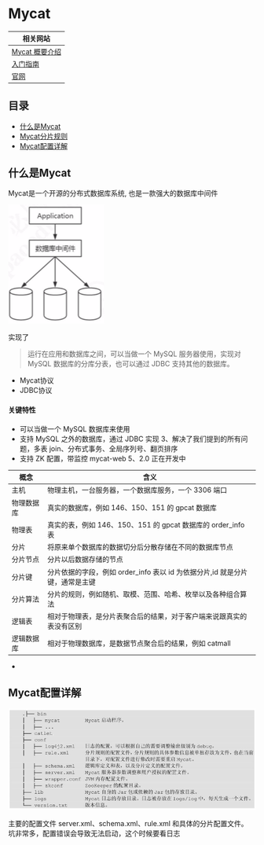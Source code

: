 # Mycat

| 相关网站                                                     |
| ------------------------------------------------------------ |
| [Mycat 概要介绍](https://github.com/MyCATApache/Mycat-Server) |
| [入门指南](https://github.com/MyCATApache/Mycat-doc/tree/master/%E5%85%A5%E9%97%A8%E6%8C%87%E5%8D%97) |
| [官网](http://www.mycat.io)                                  |

## 目录

- [什么是Mycat](#什么是Mycat)
- [Mycat分片规则](#Mycat分片规则)
- [Mycat配置详解](#Mycat配置详解)

## 什么是Mycat

Mycat是一个开源的分布式数据库系统, 也是一款强大的数据库中间件

![image-20200906171553632](../../../assets/image-20200906171553632.png)

实现了

> 运行在应用和数据库之间，可以当做一个 MySQL 服务器使用，实现对 MySQL 数据库的分库分表，也可以通过 JDBC 支持其他的数据库。

- Mycat协议
- JDBC协议

#### 关键特性

- 可以当做一个 MySQL 数据库来使用
- 支持 MySQL 之外的数据库，通过 JDBC 实现 3、解决了我们提到的所有问题，多表 join、分布式事务、全局序列号、翻页排序
- 支持 ZK 配置，带监控 mycat-web 5、2.0 正在开发中

| 概念       | 含义                                                         |
| ---------- | ------------------------------------------------------------ |
| 主机       | 物理主机，一台服务器，一个数据库服务，一个 3306 端口         |
| 物理数据库 | 真实的数据库，例如 146、150、151 的 gpcat 数据库             |
| 物理表     | 真实的表，例如 146、150、151 的 gpcat 数据库的 order_info 表 |
| 分片       | 将原来单个数据库的数据切分后分散存储在不同的数据库节点       |
| 分片节点   | 分片以后数据存储的节点                                       |
| 分片键     | 分片依据的字段，例如 order_info 表以 id 为依据分片,id 就是分片键，通常是主键 |
| 分片算法   | 分片的规则，例如随机、取模、范围、哈希、枚举以及各种组合算法 |
| 逻辑表     | 相对于物理表，是分片表聚合后的结果，对于客户端来说跟真实的表没有区别 |
| 逻辑数据库 | 相对于物理数据库，是数据节点聚合后的结果，例如 catmall       |

- 

## Mycat配置详解

![image-20200906172311430](../../../assets/image-20200906172311430.png)

主要的配置文件 server.xml、schema.xml、rule.xml 和具体的分片配置文件。 坑非常多，配置错误会导致无法启动，这个时候要看日志

